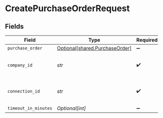 # CreatePurchaseOrderRequest


## Fields

| Field                                                                  | Type                                                                   | Required                                                               | Description                                                            | Example                                                                |
| ---------------------------------------------------------------------- | ---------------------------------------------------------------------- | ---------------------------------------------------------------------- | ---------------------------------------------------------------------- | ---------------------------------------------------------------------- |
| `purchase_order`                                                       | [Optional[shared.PurchaseOrder]](../../models/shared/purchaseorder.md) | :heavy_minus_sign:                                                     | N/A                                                                    |                                                                        |
| `company_id`                                                           | *str*                                                                  | :heavy_check_mark:                                                     | N/A                                                                    | 8a210b68-6988-11ed-a1eb-0242ac120002                                   |
| `connection_id`                                                        | *str*                                                                  | :heavy_check_mark:                                                     | N/A                                                                    | 2e9d2c44-f675-40ba-8049-353bfcb5e171                                   |
| `timeout_in_minutes`                                                   | *Optional[int]*                                                        | :heavy_minus_sign:                                                     | N/A                                                                    |                                                                        |